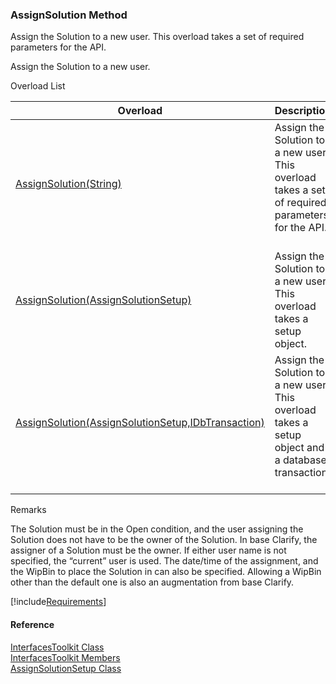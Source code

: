 ﻿### AssignSolution Method

Assign the Solution to a new user. This overload takes a set of required parameters for the API.

Assign the Solution to a new user.

Overload List

| Overload | Description |
| --- | --- |
| [AssignSolution(String)](FChoice.Toolkits.Clarify~FChoice.Toolkits.Clarify.Interfaces.InterfacesToolkit~AssignSolution(String).md) | Assign the Solution to a new user. This overload takes a set of required parameters for the API.   |
| [AssignSolution(AssignSolutionSetup)](FChoice.Toolkits.Clarify~FChoice.Toolkits.Clarify.Interfaces.InterfacesToolkit~AssignSolution(AssignSolutionSetup).md) | Assign the Solution to a new user. This overload takes a setup object.   |
| [AssignSolution(AssignSolutionSetup,IDbTransaction)](FChoice.Toolkits.Clarify~FChoice.Toolkits.Clarify.Interfaces.InterfacesToolkit~AssignSolution(AssignSolutionSetup,IDbTransaction).md) | Assign the Solution to a new user. This overload takes a setup object and a database transaction.   |

Remarks

The Solution must be in the Open condition, and the user assigning the Solution does not have to be the owner of the Solution. In base Clarify, the assigner of a Solution must be the owner. If either user name is not specified, the “current” user is used. The date/time of the assignment, and the WipBin to place the Solution in can also be specified. Allowing a WipBin other than the default one is also an augmentation from base Clarify.

[!include[Requirements](../partials/requirements.md)]



#### Reference

[InterfacesToolkit Class](FChoice.Toolkits.Clarify~FChoice.Toolkits.Clarify.Interfaces.InterfacesToolkit.md)  
[InterfacesToolkit Members](FChoice.Toolkits.Clarify~FChoice.Toolkits.Clarify.Interfaces.InterfacesToolkit_members.md)  
[AssignSolutionSetup Class](FChoice.Toolkits.Clarify~FChoice.Toolkits.Clarify.Interfaces.AssignSolutionSetup.md)